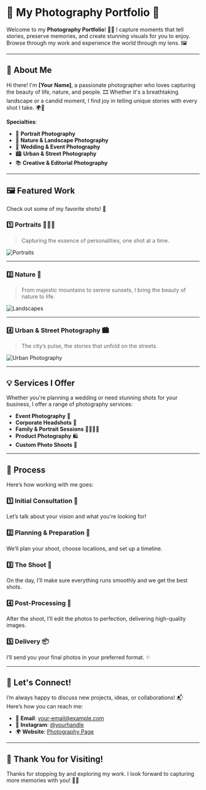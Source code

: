 # 📸 My Photography Portfolio 🌟

Welcome to my <strong>Photography Portfolio</strong>! 🌈✨ I capture moments that tell stories, preserve memories, and create stunning visuals for you to enjoy. Browse through my work and experience the world through my lens. 🖼️

---

## 🖤 About Me

Hi there! I'm <strong>[Your Name]</strong>, a passionate photographer who loves capturing the beauty of life, nature, and people. 🎞️ Whether it's a breathtaking landscape or a candid moment, I find joy in telling unique stories with every shot I take. 🌍💫

<strong>Specialties</strong>:
<ul>
    <li>📸 <strong>Portrait Photography</strong></li>
    <li>🌿 <strong>Nature & Landscape Photography</strong></li>
    <li>💍 <strong>Wedding & Event Photography</strong></li>
    <li>🏙️ <strong>Urban & Street Photography</strong></li>
    <li>📚 <strong>Creative & Editorial Photography</strong></li>
</ul>

---

## 🖼️ Featured Work

Check out some of my favorite shots! 💫

### <strong>1️⃣ Portraits</strong> 💁‍♀️✨

> Capturing the essence of personalities, one shot at a time.

<img src="https://link-to-your-image.com" alt="Portraits" />

---

### <strong>2️⃣ Nature</strong> 🌄

> From majestic mountains to serene sunsets, I bring the beauty of nature to life.

<img src="" alt="Landscapes" />

---

### <strong>4️⃣ Urban & Street Photography</strong> 🏙️

> The city’s pulse, the stories that unfold on the streets.

<img src="https://cdn.corenexis.com/view/?img=d/ma4/l9Zra8.jpg" alt="Urban Photography" />

---

## 💡 Services I Offer

Whether you're planning a wedding or need stunning shots for your business, I offer a range of photography services:

<ul>
    <li><strong>Event Photography</strong> 🎉</li>
    <li><strong>Corporate Headshots</strong> 💼</li>
    <li><strong>Family & Portrait Sessions</strong> 👨‍👩‍👧‍👦</li>
    <li><strong>Product Photography</strong> 🛍️</li>
    <li><strong>Custom Photo Shoots</strong> 📸</li>
</ul>

---

## 🔧 Process

Here’s how working with me goes:

### <strong>1️⃣ Initial Consultation</strong> 💬

Let’s talk about your vision and what you're looking for!

### <strong>2️⃣ Planning & Preparation</strong> 📅

We’ll plan your shoot, choose locations, and set up a timeline.

### <strong>3️⃣ The Shoot</strong> 📸

On the day, I’ll make sure everything runs smoothly and we get the best shots.

### <strong>4️⃣ Post-Processing</strong> 🎨

After the shoot, I’ll edit the photos to perfection, delivering high-quality images.

### <strong>5️⃣ Delivery</strong> 📦

I’ll send you your final photos in your preferred format. ✨

---

## 🎨 Let's Connect!

I’m always happy to discuss new projects, ideas, or collaborations! 📬 Here’s how you can reach me:

<ul>
    <li>📧 <strong>Email</strong>: <a href="mailto:your-email@example.com">your-email@example.com</a></li>
    <li>📸 <strong>Instagram</strong>: <a href="https://instagram.com/yourhandle" target="_blank">@yourhandle</a></li>
    <li>🌍 <strong>Website</strong>: <a href="https://sanketphotography.netlify.app/" target="_blank">Photography Page</a></li>
</ul>

---

## 🙌 Thank You for Visiting!

Thanks for stopping by and exploring my work. I look forward to capturing more memories with you! 🌟✨

